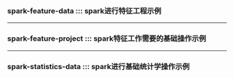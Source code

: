 ### spark-feature-data  ::: spark进行特征工程示例
-----------------------------------
### spark-feature-project ::: spark特征工作需要的基础操作示例
-----------------------------------
### spark-statistics-data ::: spark进行基础统计学操作示例
